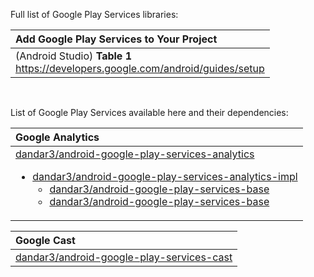 Full list of Google Play Services libraries:

| Add Google Play Services to Your Project|
| :------- |
| (Android Studio) **Table 1**<br/>https://developers.google.com/android/guides/setup |

<br/>

List of Google Play Services available here and their dependencies:

| Google Analytics |
| :------- |
| <a href="https://github.com/dandar3/android-google-play-services-analytics/" target="_blank">dandar3/android-google-play-services-analytics</a><ul><li>[dandar3/android-google-play-services-analytics-impl](https://github.com/dandar3/android-google-play-services-analytics-impl/)<ul><li>[dandar3/android-google-play-services-base](https://github.com/dandar3/android-google-play-services-base/)<li>[dandar3/android-google-play-services-base](https://github.com/dandar3/android-google-play-services-base/) |

| Google Cast |
| :------- |
| [dandar3/android-google-play-services-cast](https://github.com/dandar3/android-google-play-services-cast/)
